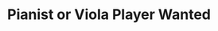 ---
title: Pianist or Viola Player Wanted
slug: pianist_viola
image: helps4.jpg
order: 10
short-description: "Are you a diploma level pianist or viola player? Would you like
  play with other people?  \n"
description: |
  Classical musician Mark Ostyn is performing regularly in Cottingley with his two sons, and would like a diploma level pianist or viola player to join them.

  Let us know if you are interested and we can pass your details onto him.
permalink: "/help/pianist_viola.html"
layout: help_page
---